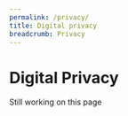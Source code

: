 ```yaml
---
permalink: /privacy/
title: Digital privacy
breadcrumb: Privacy
---
```


# Digital Privacy

Still working on this page